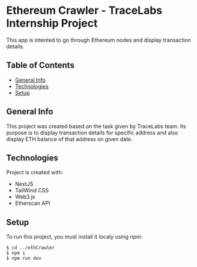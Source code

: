 # Ethereum Crawler - TraceLabs Internship Project

This app is intented to go through Ethereum nodes and display transaction details.

## Table of Contents

-   [General Info](#general-info)
-   [Technologies](#technologies)
-   [Setup](#setup)

## General Info

This project was created based on the task given by TraceLabs team. Its purpose is to display transaction details for specific address and also display ETH balance of that address on given date.

## Technologies

Project is created with:

-   NextJS
-   TailWind CSS
-   Web3.js
-   Etherscan API

## Setup

To run this project, you must install it localy using npm:

```
$ cd ../ethCrawler
$ npm i
$ npm run dev
```
